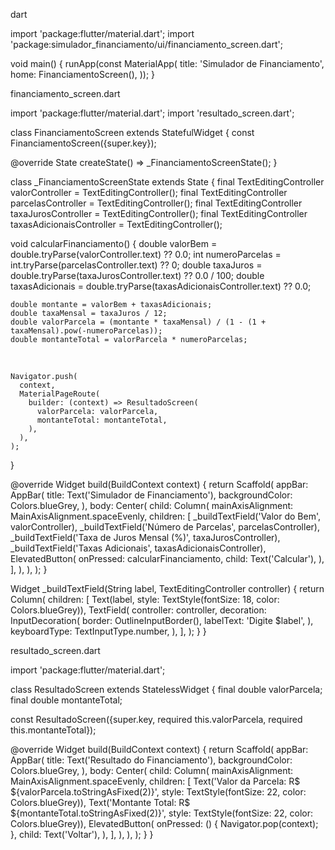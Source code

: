 dart 

import 'package:flutter/material.dart';
import 'package:simulador_financiamento/ui/financiamento_screen.dart';
&nbsp;
&nbsp;

void main() {
  runApp(const MaterialApp(
    title: 'Simulador de Financiamento',
    home: FinanciamentoScreen(),
  ));
}

financiamento_screen.dart

import 'package:flutter/material.dart';
import 'resultado_screen.dart';
&nbsp;
&nbsp;

class FinanciamentoScreen extends StatefulWidget {
  const FinanciamentoScreen({super.key});
&nbsp;
&nbsp;

  @override
  State<FinanciamentoScreen> createState() => _FinanciamentoScreenState();
}
&nbsp;
&nbsp;

class _FinanciamentoScreenState extends State<FinanciamentoScreen> {
  final TextEditingController valorController = TextEditingController();
  final TextEditingController parcelasController = TextEditingController();
  final TextEditingController taxaJurosController = TextEditingController();
  final TextEditingController taxasAdicionaisController = TextEditingController();
&nbsp;
&nbsp;

  void calcularFinanciamento() {
    double valorBem = double.tryParse(valorController.text) ?? 0.0;
    int numeroParcelas = int.tryParse(parcelasController.text) ?? 0;
    double taxaJuros = double.tryParse(taxaJurosController.text) ?? 0.0 / 100;
    double taxasAdicionais = double.tryParse(taxasAdicionaisController.text) ?? 0.0;
&nbsp;
&nbsp;

    double montante = valorBem + taxasAdicionais;
    double taxaMensal = taxaJuros / 12;
    double valorParcela = (montante * taxaMensal) / (1 - (1 + taxaMensal).pow(-numeroParcelas));
    double montanteTotal = valorParcela * numeroParcelas;
&nbsp;
&nbsp;

    Navigator.push(
      context,
      MaterialPageRoute(
        builder: (context) => ResultadoScreen(
          valorParcela: valorParcela,
          montanteTotal: montanteTotal,
        ),
      ),
    );
  }
&nbsp;
&nbsp;

  @override
  Widget build(BuildContext context) {
    return Scaffold(
      appBar: AppBar(
        title: Text('Simulador de Financiamento'),
        backgroundColor: Colors.blueGrey,
      ),
      body: Center(
        child: Column(
          mainAxisAlignment: MainAxisAlignment.spaceEvenly,
          children: [
            _buildTextField('Valor do Bem', valorController),
            _buildTextField('Número de Parcelas', parcelasController),
            _buildTextField('Taxa de Juros Mensal (%)', taxaJurosController),
            _buildTextField('Taxas Adicionais', taxasAdicionaisController),
            ElevatedButton(
              onPressed: calcularFinanciamento,
              child: Text('Calcular'),
            ),
          ],
        ),
      ),
    );
  }
&nbsp;
&nbsp;

  Widget _buildTextField(String label, TextEditingController controller) {
    return Column(
      children: [
        Text(label, style: TextStyle(fontSize: 18, color: Colors.blueGrey)),
        TextField(
          controller: controller,
          decoration: InputDecoration(
            border: OutlineInputBorder(),
            labelText: 'Digite $label',
          ),
          keyboardType: TextInputType.number,
        ),
      ],
    );
  }
}


resultado_screen.dart



import 'package:flutter/material.dart';
&nbsp;
&nbsp;

class ResultadoScreen extends StatelessWidget {
  final double valorParcela;
  final double montanteTotal;
&nbsp;
&nbsp;

  const ResultadoScreen({super.key, required this.valorParcela, required this.montanteTotal});
&nbsp;
&nbsp;

  @override
  Widget build(BuildContext context) {
    return Scaffold(
      appBar: AppBar(
        title: Text('Resultado do Financiamento'),
        backgroundColor: Colors.blueGrey,
      ),
      body: Center(
        child: Column(
          mainAxisAlignment: MainAxisAlignment.spaceEvenly,
          children: [
            Text('Valor da Parcela: R\$ ${valorParcela.toStringAsFixed(2)}', style: TextStyle(fontSize: 22, color: Colors.blueGrey)),
            Text('Montante Total: R\$ ${montanteTotal.toStringAsFixed(2)}', style: TextStyle(fontSize: 22, color: Colors.blueGrey)),
            ElevatedButton(
              onPressed: () {
                Navigator.pop(context);
              },
              child: Text('Voltar'),
            ),
          ],
        ),
      ),
    );
  }
}
